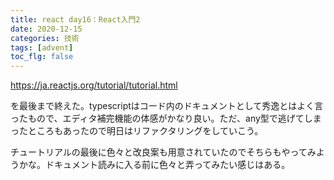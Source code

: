 ```yaml
---
title: react day16：React入門2
date: 2020-12-15
categories: 技術
tags: [advent]
toc_flg: false
---
```


https://ja.reactjs.org/tutorial/tutorial.html

を最後まで終えた。typescriptはコード内のドキュメントとして秀逸とはよく言ったもので、エディタ補完機能の体感がかなり良い。ただ、any型で逃げてしまったところもあったので明日はリファクタリングをしていこう。

チュートリアルの最後に色々と改良案も用意されていたのでそちらもやってみようかな。ドキュメント読みに入る前に色々と弄ってみたい感じはある。